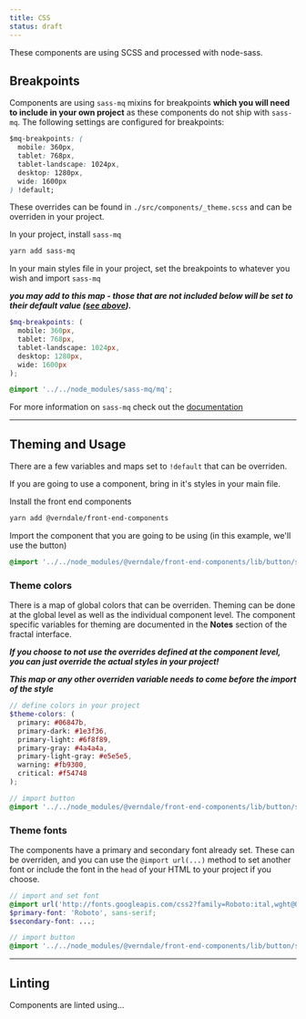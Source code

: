 ```yaml
---
title: CSS
status: draft
---
```


These components are using SCSS and processed with node-sass.

## Breakpoints

Components are using `sass-mq` mixins for breakpoints **which you will need to include in your own project** as these components do not ship with `sass-mq`. The following settings are configured for breakpoints:

```css
$mq-breakpoints: (
  mobile: 360px,
  tablet: 768px,
  tablet-landscape: 1024px,
  desktop: 1280px,
  wide: 1600px
) !default;
```

These overrides can be found in `./src/components/_theme.scss` and can be overriden in your project.

In your project, install `sass-mq`

```bash
yarn add sass-mq
```

In your main styles file in your project, set the breakpoints to whatever you wish and import `sass-mq`

**_you may add to this map - those that are not included below will be set to their default value ([see above](#breakpoints))._**

```scss
$mq-breakpoints: (
  mobile: 360px,
  tablet: 768px,
  tablet-landscape: 1024px,
  desktop: 1280px,
  wide: 1600px
);

@import '../../node_modules/sass-mq/mq';
```

For more information on `sass-mq` check out the [documentation](https://www.npmjs.com/package/sass-mq#media-queries-with-superpowers)

---

## Theming and Usage

There are a few variables and maps set to `!default` that can be overriden.

If you are going to use a component, bring in it's styles in your main file.

Install the front end components

```bash
yarn add @verndale/front-end-components
```

Import the component that you are going to be using (in this example, we'll use the button)

```scss
@import '../../node_modules/@verndale/front-end-components/lib/button/styles';
```

### Theme colors

There is a map of global colors that can be overriden. Theming can be done at the global level as well as the individual component level. The component specific variables for theming are documented in the **Notes** section of the fractal interface.

**_If you choose to not use the overrides defined at the component level, you can just override the actual styles in your project!_**

**_This map or any other overriden variable needs to come before the import of the style_**

```scss
// define colors in your project
$theme-colors: (
  primary: #06847b,
  primary-dark: #1e3f36,
  primary-light: #6f8f89,
  primary-gray: #4a4a4a,
  primary-light-gray: #e5e5e5,
  warning: #fb9300,
  critical: #f54748
);

// import button
@import '../../node_modules/@verndale/front-end-components/lib/button/styles';
```

### Theme fonts

The components have a primary and secondary font already set.
These can be overriden, and you can use the `@import url(...)` method to set another font or include the font in the `head` of your HTML to your project if you choose.

```scss
// import and set font
@import url('http://fonts.googleapis.com/css2?family=Roboto:ital,wght@0,100;0,300;1,100&display=swap');
$primary-font: 'Roboto', sans-serif;
$secondary-font: ...;

// import button
@import '../../node_modules/@verndale/front-end-components/lib/button/styles';
```

---

## Linting

Components are linted using...
